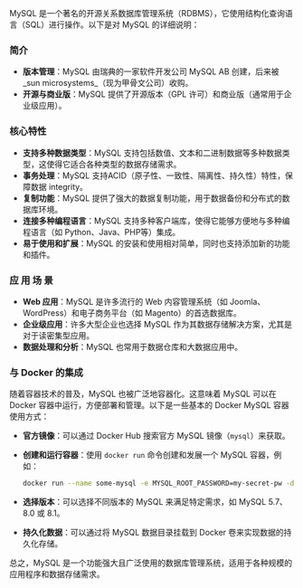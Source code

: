 
MySQL 是一个著名的开源关系数据库管理系统（RDBMS），它使用结构化查询语言（SQL）进行操作。以下是对 MySQL 的详细说明：

### 简介
- **版本管理**：MySQL 由瑞典的一家软件开发公司 MySQL AB 创建，后来被_sun microsystems_（现为甲骨文公司）收购。
- **开源与商业版**：MySQL 提供了开源版本（GPL 许可）和商业版（通常用于企业级应用）。

### 核心特性
- **支持多种数据类型**：MySQL 支持包括数值、文本和二进制数据等多种数据类型，这使得它适合各种类型的数据存储需求。
- **事务处理**：MySQL 支持ACID（原子性、一致性、隔离性、持久性）特性，保障数据 integrity。
- **复制功能**：MySQL 提供了强大的数据复制功能，用于数据备份和分布式的数据库环境。
- **连接多种编程语言**：MySQL 支持多种客户端库，使得它能够方便地与多种编程语言（如 Python、Java、PHP等）集成。
- **易于使用和扩展**：MySQL 的安装和使用相对简单，同时也支持添加新的功能和插件。

### 应 用 场 景
- **Web 应用**：MySQL 是许多流行的 Web 内容管理系统（如 Joomla、WordPress）和电子商务平台（如 Magento）的首选数据库。
- **企业级应用**：许多大型企业也选择 MySQL 作为其数据存储解决方案，尤其是对于读密集型应用。
- **数据处理和分析**：MySQL 也常用于数据仓库和大数据应用中。

### 与 Docker 的集成
随着容器技术的普及，MySQL 也被广泛地容器化。这意味着 MySQL 可以在 Docker 容器中运行，方便部署和管理。以下是一些基本的 Docker MySQL 容器使用方式：

- **官方镜像**：可以通过 Docker Hub 搜索官方 MySQL 镜像（`mysql`）来获取。
- **创建和运行容器**：使用 `docker run` 命令创建和发展一个 MySQL 容器，例如：
  ```bash
  docker run --name some-mysql -e MYSQL_ROOT_PASSWORD=my-secret-pw -d mysql
  ```

- **选择版本**：可以选择不同版本的 MySQL 来满足特定需求，如 MySQL 5.7、8.0 或 8.1。

- **持久化数据**：可以通过将 MySQL 数据目录挂载到 Docker 卷来实现数据的持久化存储。

总之，MySQL 是一个功能强大且广泛使用的数据库管理系统，适用于各种规模的应用程序和数据存储需求。